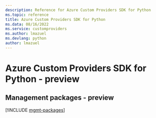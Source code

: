```yaml
---
description: Reference for Azure Custom Providers SDK for Python
ms.topic: reference
title: Azure Custom Providers SDK for Python
ms.data: 08/16/2022
ms.service: customproviders
ms.author: lmazuel
ms.devlang: python
author: lmazuel
---
```

# Azure Custom Providers SDK for Python - preview

## Management packages - preview
[!INCLUDE [mgmt-packages](custom-providers-mgmt-index.md)]